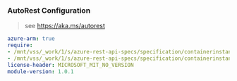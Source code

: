 ### AutoRest Configuration

> see https://aka.ms/autorest

``` yaml
azure-arm: true
require:
- /mnt/vss/_work/1/s/azure-rest-api-specs/specification/containerinstance/resource-manager/readme.md
- /mnt/vss/_work/1/s/azure-rest-api-specs/specification/containerinstance/resource-manager/readme.go.md
license-header: MICROSOFT_MIT_NO_VERSION
module-version: 1.0.1
```